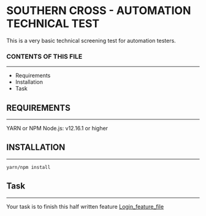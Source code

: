 # SOUTHERN CROSS - AUTOMATION TECHNICAL TEST

This is a very basic technical screening test for automation testers.
### CONTENTS OF THIS FILE
___

 * Requirements
 * Installation
 * Task


## REQUIREMENTS
___

YARN or NPM 
Node.js: v12.16.1 or higher

## INSTALLATION
___

```
yarn/npm install
```

## Task 
--- 
Your task is to finish this half written feature [Login_feature_file](src/features/authentication/happyPath/authenticationHappyPath.feature) 

